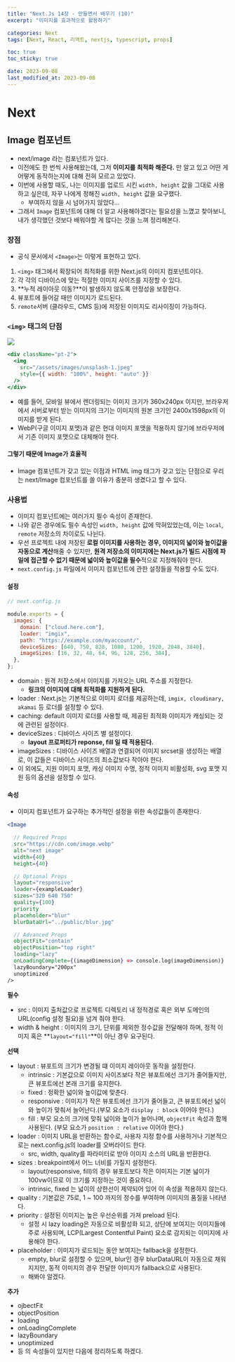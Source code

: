 ```yaml
---
title: "Next.Js 14장 - 만들면서 배우기 (10)"
excerpt: "이미지를 효과적으로 활용하기"

categories: Next
tags: [Next, React, 리액트, nextjs, typescript, props]

toc: true
toc_sticky: true

date: 2023-09-08
last_modified_at: 2023-09-08
---
```


# Next

## Image 컴포넌트

- next/image 라는 컴포넌트가 있다.
- 이전에도 한 번씩 사용해왔는데, 그저 **이미지를 최적화 해준다.** 만 알고 있고 어떤 게 어떻게 동작하는지에 대해 전혀 모르고 있었다.
- 이번에 사용할 때도, 나는 이미지를 업로드 시킨 `width, height` 값을 그대로 사용하고 싶은데, 자꾸 나에게 정해진 `width, height` 값을 요구했다.
  - 부여하지 않을 시 넘어가지 않았다...
- 그래서 `Image` 컴포넌트에 대해 더 알고 사용해야겠다는 필요성을 느꼈고 찾아보니, 내가 생각했던 것보다 배워야할 게 많다는 것을 느껴 정리해본다.

### 장점

- 공식 문서에서 `<Image>`는 이렇게 표현하고 있다.

1. `<img>` 태그에서 확장되어 최적화를 위한 Next.js의 이미지 컴포넌트이다.
2. 각 각의 디바이스에 맞는 적절한 이미지 사이즈를 지정할 수 있다.
3. **누적 레이아웃 이동?**이 발생하지 않도록 안정성을 보장한다.
4. 뷰포트에 들어갈 때만 이미지가 로드된다.
5. `remote`서버 (클라우드, CMS 등)에 저장된 이미지도 리사이징이 가능하다.

### `<img>` 태그의 단점

<img src="https://miro.medium.com/v2/resize:fit:720/0*8BnXSsqOUWfdJ26k"/>

```jsx
<div className="pt-2">
  <img
    src="/assets/images/unsplash-1.jpeg"
    style={{ width: "100%", height: "auto" }}
  />
</div>
```

- 예를 들어, 모바일 뷰에서 렌더링되는 이미지 크기가 360x240px 이지만, 브라우저에서 서버로부터 받는 이미지의 크기는 이미지의 원본 크기인 2400x1598px의 이미지를 받게 된다.
- WebP(구글 이미지 포맷)과 같은 현대 이미지 포맷을 적용하지 않기에 브라우저에서 기존 이미지 포맷으로 대체해야 한다.

#### 그렇기 때문에 Image가 효율적

- Image 컴포넌트가 갖고 있는 이점과 HTML img 태그가 갖고 있는 단점으로 우리는 next/Image 컴포넌트를 쓸 이유가 충분히 생겼다고 할 수 있다.

### 사용법

- 이미지 컴포넌트에는 여러가지 필수 속성이 존재한다.
- 나와 같은 경우에도 필수 속성인 `width, height` 값에 막혀있었는데, 이는 `local`, `remote` 저장소의 차이로도 나뉜다.
- 우선 프로젝트 내에 저장된 **로컬 이미지를 사용하는 경우, 이미지의 넓이와 높이값을 자동으로 계산**해줄 수 있지만, **원격 저장소의 이미지에는 Next.js가 빌드 시점에 파일에 접근할 수 없기 때문에 넓이와 높이값을 필수**적으로 지정해줘야 한다.
- `next.config.js` 파일에서 이미지 컴포넌트에 관한 설정들을 적용할 수도 있다.

#### 설정

```js
// next.config.js

module.exports = {
  images: {
    domain: ["cloud.here.com"],
    loader: "imgix",
    path: "https://example.com/myaccount/",
    deviceSizes: [640, 750, 828, 1080, 1200, 1920, 2048, 3840],
    imageSizes: [16, 32, 48, 64, 96, 128, 256, 384],
  },
};
```

- domain : 원격 저장소에서 이미지를 가져오는 URL 주소를 지정한다.
  - **링크의 이미지에 대해 최적화를 지원하게 된다.**
- loader : Next.js는 기본적으로 이미지 로더를 제공하는데, `imgix, cloudinary, akamai` 등 로더를 설정할 수 있다.
- caching: default 이미지 로더를 사용할 때, 제공된 최적화 이미지가 캐싱되는 것에 관련된 설정이다.
- deviceSizes : 디바이스 사이즈 별 설정이다.
  - **layout 프로퍼티가 reponse, fill 일 때 적용된다.**
- imageSizes : 디바이스 사이즈 배열과 연결되어 이미지 srcset을 생성하는 배열로, 이 값들은 디바이스 사이즈의 최소값보다 작아야 한다.
- 이 외에도, 지원 이미지 포맷, 캐싱 이미지 수명, 정적 이미지 비활성화, svg 포맷 지원 등의 옵션을 설정할 수 있다.

#### 속성

- 이미지 컴포넌트가 요구하는 추가적인 설정을 위한 속성값들이 존재한다.

```jsx
<Image

  // Required Props
  src="https://cdn.com/image.webp"
  alt="next image"
  width={40}
  height={40}

  // Optional Props
  layout="responsive"
  loader={exampleLoader}
  sizes="320 640 750"
  quality={100}
  priority
  placeholder="blur"
  blurDataUrl="../public/blur.jpg"

  // Advanced Props
  objectFit="contain"
  objectPosition="top right"
  loading="lazy"
  onLoadingComplete={(imageDimension} => console.log(imageDimension)}
  lazyBoundary="200px"
  unoptimized
/>
```

**필수**

- src : 이미지 출처값으로 프로젝트 디렉토리 내 정적경로 혹은 외부 도메인의 URL(config 설정 필요)을 넘겨 줘야 한다.
- width & height : 이미지의 크기, 단위를 제외한 정수값을 전달해야 하며, 정적 이미지 혹은 **`layout="fill"`**이 아닌 경우 요구된다.

**선택**

- layout : 뷰포트의 크기가 변경될 떄 이미지 레이아웃 동작을 설정한다.
  - intrinsic : 기본값으로 이미지 사이즈보다 작은 뷰포트에선 크기가 줄어들지만, 큰 뷰포트에선 본래 크기를 유지한다.
  - fixed : 정확한 넓이와 높이값에 맞춘다.
  - responsive : 이미지가 작은 뷰포트에선 크기가 줄어들고, 큰 뷰포트에선 넓이와 높이가 맞춰서 늘어난다.(부모 요소가 `display : block` 이어야 한다.)
  - fill : 부모 요소의 크기에 맞춰 넓이와 높이가 늘어나며, `objectFit` 속성과 함께 사용된다. (부모 요소가 `position : relative` 이어야 한다.)
- loader : 이미지 URL을 반환하는 함수로, 사용자 지정 함수를 사용하거나 기본적으로는 next.config.js의 loader를 오버라이드 한다.
  - src, width, quality를 파라미터로 받아 이미지 소스의 URL을 반환한다.
- sizes : breakpoint에서 어느 너비를 가질지 설정한다.
  - layout(responsive, fill)의 경우 뷰포트보다 작은 이미지는 기본 넓이가 100vw이므로 이 크기를 지정하는 것이 중요하다.
  - intrinsic, fixed 는 넓이의 상한선이 제약되어 있어 이 속성을 적용하지 않는다.
- quality : 기본값은 75로, 1 ~ 100 까지의 정수를 부여하며 이미지의 품질을 나타낸다.
- priority : 설정된 이미지는 높은 우선순위를 가져 preload 된다.
  - 설정 시 lazy loading은 자동으로 비활성화 되고, 상단에 보여지는 이미지들에 주로 사용되며, LCP(Largest Contentful Paint) 요소로 감지되는 이미지에 사용해야 한다.
- placeholder : 이미지가 로드되는 동안 보여지는 fallback을 설정한다.
  - empty, blur로 설정할 수 있으며, blur인 경우 blurDataURL이 자동으로 채워지지만, 동적 이미지의 경우 전달한 이미지가 fallback으로 사용된다.
  - 해봐야 알겠다.

**추가**

- ojbectFit
- objectPosition
- loading
- onLoadingComplete
- lazyBoundary
- unoptimized
- 등 의 속성들이 있지만 다음에 정리하도록 하겠다.
